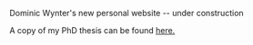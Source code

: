 Dominic Wynter's new personal website -- under construction


A copy of my PhD thesis can be found <a href="https://www.repository.cam.ac.uk/handle/1810/373767">here.</a>
